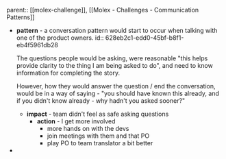parent:: [[molex-challenge]], [[Molex - Challenges - Communication Patterns]]

- **pattern** - a conversation pattern would start to occur when talking with one of the product owners.
  id:: 628eb2c1-edd0-45bf-b8f1-eb4f5961db28
  
  The questions people would be asking, were reasonable "this helps provide clarity to the thing I am being asked to do", and need to know information for completing the story.
  
  However, how they would answer the question / end the conversation, would be in a way of saying - "you should have known this already, and if you didn't know already - why hadn't you asked sooner?"
	- **impact** - team didn't feel as safe asking questions
		- **action** - I get more involved
			- more hands on with the devs
			- join meetings with them and that PO
			- play PO to team translator a bit better
-